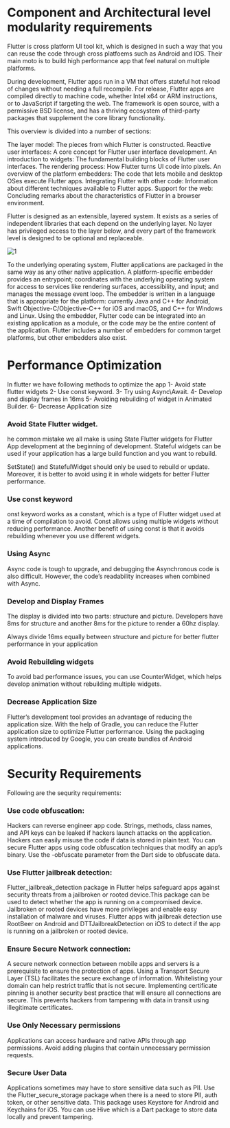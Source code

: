 # Component and Architectural level modularity requirements

Flutter is cross platform UI tool kit, which is designed in such a way that you can reuse the code 
through cross platfoems such as Android and IOS. Their main moto is to build high performance app 
that feel natural on multiple platforms.

During development, Flutter apps run in a VM that offers stateful hot reload of changes without needing a full recompile. For release, Flutter apps are compiled directly to machine code, whether Intel x64 or ARM instructions, or to JavaScript if targeting the web. The framework is open source, with a permissive BSD license, and has a thriving ecosystem of third-party packages that supplement the core library functionality.

This overview is divided into a number of sections:

The layer model: The pieces from which Flutter is constructed.
Reactive user interfaces: A core concept for Flutter user interface development.
An introduction to widgets: The fundamental building blocks of Flutter user interfaces.
The rendering process: How Flutter turns UI code into pixels.
An overview of the platform embedders: The code that lets mobile and desktop OSes execute Flutter apps.
Integrating Flutter with other code: Information about different techniques available to Flutter apps.
Support for the web: Concluding remarks about the characteristics of Flutter in a browser environment.

Flutter is designed as an extensible, layered system. It exists as a series of independent libraries that
each depend on the underlying layer. No layer has privileged access to the layer below, and every part of the
framework level is designed to be optional and replaceable.

![1](https://user-images.githubusercontent.com/105450025/204389128-9ee1134f-6588-4af2-86db-c92badabf1b5.png)

To the underlying operating system, Flutter applications are packaged in the same way as any other native application. A platform-specific embedder provides an entrypoint; coordinates with the underlying operating system for access to services like rendering surfaces, accessibility, and input; and manages the message event loop. The embedder is written in a language that is appropriate for the platform: currently Java and C++ for Android, Swift Objective-C/Objective-C++ for iOS and macOS, and C++ for Windows and Linux. Using the embedder, Flutter code can be integrated into an existing application as a module, or the code may be the entire content of the application. Flutter includes a number of embedders for common target platforms, but other embedders also exist.

# Performance Optimization

In flutter we have following methods to optimize the app
1- Avoid state flutter widgets
2- Use const keyword.
3- Try using Async\Await.
4- Develop and display frames in 16ms
5- Avoiding rebuilding of widget in Animated Builder.
6- Decrease Application size

### Avoid State Flutter widget.

he common mistake we all make is using State Flutter widgets for Flutter App development at the beginning of development. Stateful widgets can be used if your application has a large build function and you want to rebuild.

SetState() and StatefulWidget should only be used to rebuild or update. Moreover, it is better to avoid using it in whole widgets for better Flutter performance.

### Use const keyword

onst keyword works as a constant, which is a type of Flutter widget used at a time of compilation to avoid. Const allows using multiple widgets without reducing performance. Another benefit of using const is that it avoids rebuilding whenever you use different widgets.

### Using Async

Async code is tough to upgrade, and debugging the Asynchronous code is also difficult. However, the code’s readability increases when combined with Async.


### Develop and Display Frames

The display is divided into two parts: structure and picture. Developers have 8ms for structure and another 8ms for the picture to render a 60hz display.

Always divide 16ms equally between structure and picture for better flutter performance in your application

### Avoid Rebuilding widgets

To avoid bad performance issues, you can use CounterWidget, which helps develop animation without rebuilding multiple widgets.

### Decrease Application Size

Flutter’s development tool provides an advantage of reducing the application size. With the help of Gradle, you can reduce the Flutter application size to optimize Flutter performance.
Using the packaging system introduced by Google, you can create bundles of Android applications.


# Security Requirements

Following are the sequrity requirements:

### Use code obfuscation:

Hackers can reverse engineer app code. Strings, methods, class names, and API keys can be leaked if hackers launch attacks on the application. Hackers can easily misuse the code if data is stored in plain text. You can secure Flutter apps using code obfuscation techniques that modify an app’s binary. Use the -obfuscate parameter from the Dart side to obfuscate data.


### Use Flutter jailbreak detection:

Flutter_jailbreak_detection package in Flutter helps safeguard apps against security threats from a jailbroken or rooted device.This package can be used to detect whether the app is running on a compromised device. Jailbroken or rooted devices have more privileges and enable easy installation of malware and viruses. Flutter apps with jailbreak detection use RootBeer on Android and DTTJailbreakDetection on iOS to detect if the app is running on a jailbroken or rooted device.


### Ensure Secure Network connection:

A secure network connection between mobile apps and servers is a prerequisite to ensure the protection of apps. Using a Transport Secure Layer (TSL) facilitates the secure exchange of information. Whitelisting your domain can help restrict traffic that is not secure. Implementing certificate pinning is another security best practice that will ensure all connections are secure. This prevents hackers from tampering with data in transit using illegitimate certificates.

### Use Only Necessary permissions

Applications can access hardware and native APIs through app permissions. Avoid adding plugins that contain unnecessary permission requests.

### Secure User Data

Applications sometimes may have to store sensitive data such as PII. Use the Flutter_secure_storage package when there is a need to store PII, auth token, or other sensitive data. This package uses Keystore for Android and Keychains for iOS. You can use Hive which is a Dart package to store data locally and prevent tampering.

